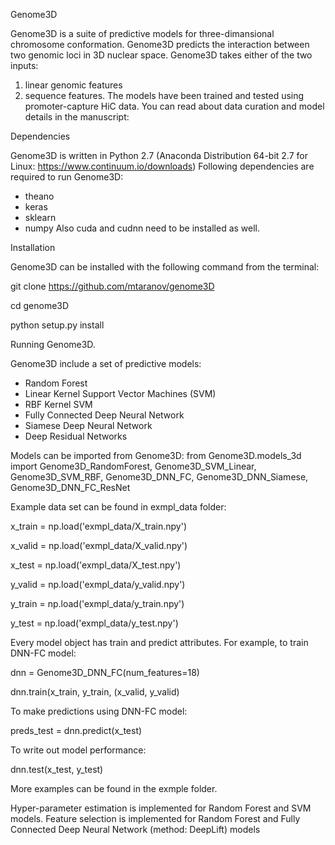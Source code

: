 Genome3D

Genome3D is a suite of predictive models for three-dimansional chromosome conformation. Genome3D predicts the interaction between two genomic loci in 3D nuclear space. Genome3D takes either of the two inputs: 
1) linear genomic features
2) sequence features. 
The models have been trained and tested using promoter-capture HiC data. 
You can read about data curation and model details in the manuscript: 

Dependencies

Genome3D is written in Python 2.7 (Anaconda Distribution 64-bit 2.7 for Linux: https://www.continuum.io/downloads) 
Following dependencies are required to run Genome3D:
- theano
- keras 
- sklearn
- numpy
Also cuda and cudnn need to be installed as well.

Installation

Genome3D can be installed with the following command from the terminal:

git clone https://github.com/mtaranov/genome3D

cd genome3D

python setup.py install

Running Genome3D.

Genome3D include a set of predictive models: 
- Random Forest
- Linear Kernel Support Vector Machines (SVM)
- RBF Kernel SVM
- Fully Connected Deep Neural Network
- Siamese Deep Neural Network
- Deep Residual Networks 

Models can be imported from Genome3D:
from Genome3D.models_3d import Genome3D_RandomForest, Genome3D_SVM_Linear, Genome3D_SVM_RBF,  Genome3D_DNN_FC, Genome3D_DNN_Siamese, Genome3D_DNN_FC_ResNet

Example data set can be found in exmpl_data folder:

x_train = np.load('exmpl_data/X_train.npy')

x_valid = np.load('exmpl_data/X_valid.npy')

x_test = np.load('exmpl_data/X_test.npy')

y_valid = np.load('exmpl_data/y_valid.npy')

y_train = np.load('exmpl_data/y_train.npy')

y_test = np.load('exmpl_data/y_test.npy')

Every model object has train and predict  attributes. For example, to train DNN-FC  model:

dnn = Genome3D_DNN_FC(num_features=18)

dnn.train(x_train, y_train, (x_valid, y_valid)

To make predictions using DNN-FC model:

preds_test = dnn.predict(x_test)

To write out model performance:
 
dnn.test(x_test, y_test)

More examples can be found in the exmple folder. 

Hyper-parameter estimation is implemented for Random Forest and SVM models. 
Feature selection is implemented for Random Forest and Fully Connected Deep Neural Network (method: DeepLift) models
